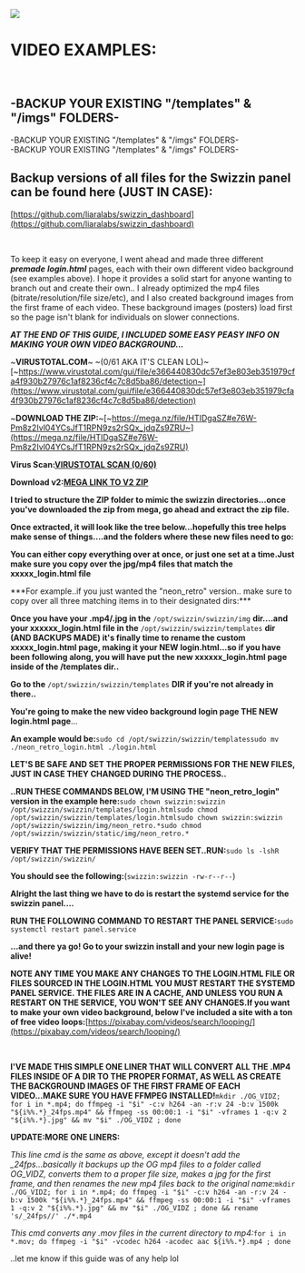 ![](https://user-images.githubusercontent.com/77786782/105615322-a7b77980-5d9d-11eb-925d-e05cca68540b.png)

# VIDEO EXAMPLES:  
 

## \-BACKUP YOUR EXISTING "/templates" & "/imgs" FOLDERS-  
\-BACKUP YOUR EXISTING "/templates" & "/imgs" FOLDERS-  
\-BACKUP YOUR EXISTING "/templates" & "/imgs" FOLDERS-

## Backup versions of all files for the Swizzin panel can be found here (JUST IN CASE):  
[https://github.com/liaralabs/swizzin_dashboard](https://github.com/liaralabs/swizzin_dashboard)

​

To keep it easy on everyone, I went ahead and made three different _**premade**_ _**login.html**_ pages, each with their own different video background (see examples above). I hope it provides a solid start for anyone wanting to branch out and create their own.. I already optimized the mp4 files (bitrate/resolution/file size/etc), and I also created background images from the first frame of each video. These background images (posters) load first so the page isn't blank for individuals on slower connections.

_**AT THE END OF THIS GUIDE, I INCLUDED SOME EASY PEASY INFO ON MAKING YOUR OWN VIDEO BACKGROUND...**_

~**VIRUSTOTAL.COM**~ ~(0/61 AKA IT'S CLEAN LOL)~[~https://www.virustotal.com/gui/file/e366440830dc57ef3e803eb351979cfa4f930b27976c1af8236cf4c7c8d5ba86/detection~](https://www.virustotal.com/gui/file/e366440830dc57ef3e803eb351979cfa4f930b27976c1af8236cf4c7c8d5ba86/detection)

~**DOWNLOAD THE ZIP:**~[~https://mega.nz/file/HTIDgaSZ#e76W-Pm8z2Ivl04YCsJfT1RPN9zs2rSQx_jdqZs9ZRU~](https://mega.nz/file/HTIDgaSZ#e76W-Pm8z2Ivl04YCsJfT1RPN9zs2rSQx_jdqZs9ZRU)

**Virus Scan:**[**VIRUSTOTAL SCAN (0/60)**](https://www.virustotal.com/gui/file/77f7ef64347bec1089b7b694281a5c055bd66d8e25bbc17614cd5cbc52851fa9/detection)

**Download v2:**[**MEGA LINK TO V2 ZIP**](https://mega.nz/file/aSIw3brY#rPAclB4f2d388vkjCQ9GJF-b13II09qucJODwukpFmI)

**I tried to structure the ZIP folder to mimic the swizzin directories...once you've downloaded the zip from mega, go ahead and extract the zip file.**

**Once extracted, it will look like the tree below...hopefully this tree helps make sense of things....and the folders where these new files need to go:**

**You can either copy everything over at once, or just one set at a time.Just make sure you copy over the jpg/mp4 files that match the xxxxx\_login.html file**

\*\*\*For example..if you just wanted the "neon\_retro" version.. make sure to copy over all three matching items in to their designated dirs:\*\*\*

**Once you have your .mp4/.jpg in the** `/opt/swizzin/swizzin/img` **dir....and your xxxxxx\_login.html file in the** `/opt/swizzin/swizzin/templates` **dir (AND BACKUPS MADE) it's finally time to rename the custom xxxxx\_login.html page, making it your NEW login.html...so if you have been following along, you will have put the new xxxxxx\_login.html page inside of the /templates dir..**

**Go to the** `/opt/swizzin/swizzin/templates` **DIR if you're not already in there..**

**You're going to make the new video background login page THE NEW login.html page**...

**An example would be:**`sudo cd /opt/swizzin/swizzin/templatessudo mv ./neon_retro_login.html ./login.html`

**LET'S BE SAFE AND SET THE PROPER PERMISSIONS FOR THE NEW FILES, JUST IN CASE THEY CHANGED DURING THE PROCESS..**

**..RUN THESE COMMANDS BELOW, I'M USING THE "neon\_retro\_login" version in the example here:**`sudo chown swizzin:swizzin /opt/swizzin/swizzin/templates/login.htmlsudo chmod /opt/swizzin/swizzin/templates/login.htmlsudo chown swizzin:swizzin /opt/swizzin/swizzin/img/neon_retro.*sudo chmod /opt/swizzin/swizzin/static/img/neon_retro.*`

**VERIFY THAT THE PERMISSIONS HAVE BEEN SET..RUN:**`sudo ls -lshR /opt/swizzin/swizzin/`

**You should see the following:**(`swizzin:swizzin -rw-r--r--`)

**Alright the last thing we have to do is restart the systemd service for the swizzin panel....**

**RUN THE FOLLOWING COMMAND TO RESTART THE PANEL SERVICE:**`sudo systemctl restart panel.service`

**...and there ya go! Go to your swizzin install and your new login page is alive!**

**NOTE ANY TIME YOU MAKE ANY CHANGES TO THE LOGIN.HTML FILE OR FILES SOURCED IN THE LOGIN.HTML YOU MUST RESTART THE SYSTEMD PANEL SERVICE. THE FILES ARE IN A CACHE, AND UNLESS YOU RUN A RESTART ON THE SERVICE, YOU WON'T SEE ANY CHANGES.If you want to make your own video background, below I've included a site with a ton of free video loops:**[https://pixabay.com/videos/search/looping/](https://pixabay.com/videos/search/looping/)

​

**I'VE MADE THIS SIMPLE ONE LINER THAT WILL CONVERT ALL THE .MP4 FILES INSIDE OF A DIR TO THE PROPER FORMAT, AS WELL AS CREATE THE BACKGROUND IMAGES OF THE FIRST FRAME OF EACH VIDEO...MAKE SURE YOU HAVE FFMPEG INSTALLED!**`mkdir ./OG_VIDZ; for i in *.mp4; do ffmpeg -i "$i" -c:v h264 -an -r:v 24 -b:v 1500k "${i%%.*}_24fps.mp4" && ffmpeg -ss 00:00:1 -i "$i" -vframes 1 -q:v 2 "${i%%.*}.jpg" && mv "$i" ./OG_VIDZ ; done`

**UPDATE:MORE ONE LINERS:**

_This line cmd is the same as above, except it doesn't add the \_24fps...basically it backups up the OG mp4 files to a folder called OG\_VIDZ, converts them to a proper file size, makes a jpg for the first frame, and then renames the new mp4 files back to the original name:_`mkdir ./OG_VIDZ; for i in *.mp4; do ffmpeg -i "$i" -c:v h264 -an -r:v 24 -b:v 1500k "${i%%.*}_24fps.mp4" && ffmpeg -ss 00:00:1 -i "$i" -vframes 1 -q:v 2 "${i%%.*}.jpg" && mv "$i" ./OG_VIDZ ; done && rename 's/_24fps//' ./*.mp4`

_This cmd converts any .mov files in the current directory to mp4:_`for i in *.mov; do ffmpeg -i "$i" -vcodec h264 -acodec aac ${i%%.*}.mp4 ; done`

..let me know if this guide was of any help lol
